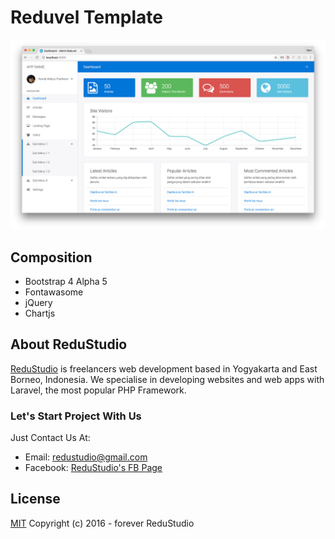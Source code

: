 # Reduvel Template

![Reduvel Template][screenshot]

## Composition
- Bootstrap 4 Alpha 5
- Fontawasome
- jQuery
- Chartjs

## About ReduStudio

[ReduStudio][homepage] is freelancers web development based in Yogyakarta and East Borneo, Indonesia. We specialise in developing websites and web apps with Laravel, the most popular PHP Framework.

### Let's Start Project With Us

Just Contact Us At:
- Email: [redustudio@gmail.com][mailto]
- Facebook: [ReduStudio's FB Page][fbpage]

## License
[MIT][mitlink]
Copyright (c) 2016 - forever ReduStudio


[screenshot]: admin.png
[homepage]: http://redustudio.com/
[mailto]: mailto:redustudio@gmail.com
[fbpage]: https://www.facebook.com/Redustudio/
[mitlink]: http://opensource.org/licenses/MIT
